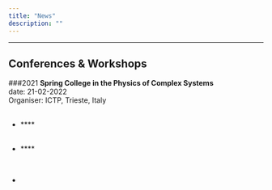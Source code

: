 ```yaml
---
title: "News"
description: ""
---
```



---
## Conferences & Workshops
###2021 
**Spring College in the Physics of Complex Systems** <br>
date: 21-02-2022  <br>
Organiser: ICTP, Trieste, Italy  <br>
 <br>

* **** <br>
	 <br>

* ****  <br>
 <br>


* 
